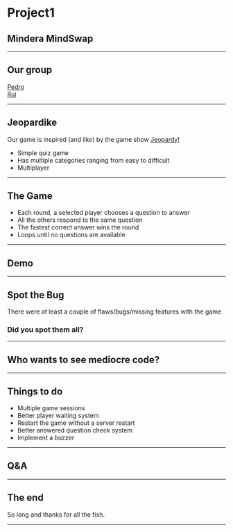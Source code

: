 # Project1

## Mindera MindSwap

---

## Our group

[Pedro](https://github.com/nuntera)  
[Rui](https://github.com/rui-tx)

---

## Jeopardike

Our game is inspired (and *like*) by the game show [Jeopardy!](https://static.wikia.nocookie.net/gameshows/images/0/03/Jeopardy%21_1984.JPG/revision/latest?cb=20231027004918)

- Simple quiz game
- Has multiple categories ranging from easy to difficult
- Multiplayer

---

## The Game

- Each round, a selected player chooses a question to answer
- All the others respond to the same question
- The fastest correct answer wins the round
- Loops until no questions are available

---

## Demo

---

## Spot the Bug

There were at least a couple of flaws/bugs/missing features with the game

### Did you spot them all?

---

## Who wants to see mediocre code?

---

## Things to do

- Multiple game sessions
- Better player waiting system
- Restart the game without a server restart
- Better answered question check system
- Implement a buzzer

---

## Q&A

---

## The end

So long and thanks for all the fish.

---
